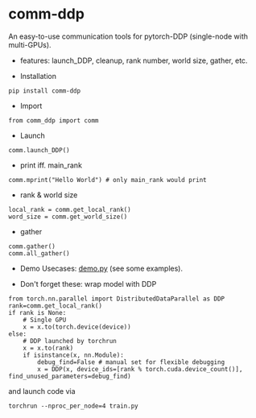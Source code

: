 
# comm-ddp

An easy-to-use communication tools for pytorch-DDP (single-node with multi-GPUs).

- features: launch_DDP, cleanup, rank number, world size, gather, etc.

- Installation
```
pip install comm-ddp
```
- Import
```
from comm_ddp import comm
```

- Launch
```
comm.launch_DDP()
```


- print iff. main_rank
```
comm.mprint("Hello World") # only main_rank would print
```

- rank & world size
```
local_rank = comm.get_local_rank()
word_size = comm.get_world_size()
```

- gather
```
comm.gather()
comm.all_gather()
```
- Demo Usecases: [demo.py](https://github.com/chaoyivision/comm_ddp/blob/main/demo.py) (see some examples).

- Don't forget these:
wrap model with DDP
```
from torch.nn.parallel import DistributedDataParallel as DDP
rank=comm.get_local_rank()
if rank is None:
    # Single GPU
    x = x.to(torch.device(device))
else:
    # DDP launched by torchrun
    x = x.to(rank)
    if isinstance(x, nn.Module):
        debug_find=False # manual set for flexible debugging
        x = DDP(x, device_ids=[rank % torch.cuda.device_count()], find_unused_parameters=debug_find)
```
and launch code via 
```
torchrun --nproc_per_node=4 train.py 
```
